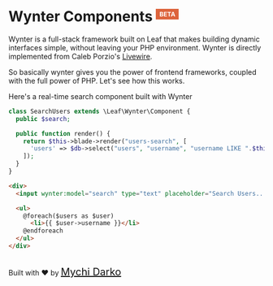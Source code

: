 <!-- markdownlint-disable no-inline-html -->
# Wynter Components <sup><span style="background: rgb(221, 100, 60); color: white; padding: 3px 7px; font-size: 12px;">BETA</span></sup>

Wynter is a full-stack framework built on Leaf that makes building dynamic interfaces simple, without leaving your PHP environment. Wynter is directly implemented from Caleb Porzio's [Livewire](https://laravel-livewire.com).

So basically wynter gives you the power of frontend frameworks, coupled with the full power of PHP. Let's see how this works.

Here's a real-time search component built with Wynter

```php
class SearchUsers extends \Leaf\Wynter\Component {
  public $search;

  public function render() {
    return $this->blade->render("users-search", [
      'users' => $db->select("users", "username", "username LIKE ".$this->search."%")
    ]);
  }
}
```

```html
<div>
  <input wynter:model="search" type="text" placeholder="Search Users...">

  <ul>
    @foreach($users as $user)
      <li>{{ $user->username }}</li>
    @endforeach
  </ul>
</div>
```

<br>
Built with ❤ by <a href="https://mychi.netlify.app" style="font-size: 20px; color: #111;" target="_blank">Mychi Darko</a>
